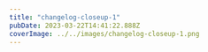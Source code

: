 ```yaml
---
title: "changelog-closeup-1"
pubDate: 2023-03-22T14:41:22.888Z
coverImage: ../../images/changelog-closeup-1.png
---
```

